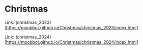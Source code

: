# Christmas

Link: (christmas_2023)[https://moobbot.github.io/Christmas/christmas_2023/index.html]

Link: (christmas_2024)[https://moobbot.github.io/Christmas/christmas_2024/index.html]

 
 
